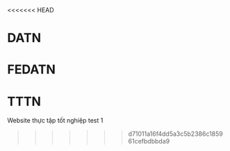 <<<<<<< HEAD
# DATN
FEDATN
=======
# TTTN
Website thực tập tốt nghiệp
test 1
>>>>>>> d71011a16f4dd5a3c5b2386c185961cefbdbbda9
